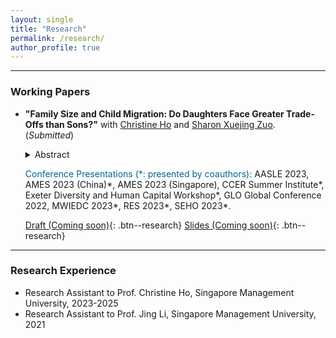 ```yaml
---
layout: single
title: "Research"
permalink: /research/
author_profile: true
---
```



------
### Working Papers
- **"Family Size and Child Migration: Do Daughters Face Greater Trade-Offs than Sons?"** with [Christine Ho](https://sites.google.com/site/christineho5) and [Sharon Xuejing Zuo](https://sites.google.com/site/sharonxuejingzuo/home). (_Submitted_)
   <details>
   <summary>Abstract</summary>
      The abstract is coming soon.
   </details>
   <!-- Medium skip -->
   
   <span style="color: #006692;">Conference Presentations (\*: presented by coauthors):</span> AASLE 2023, AMES 2023 (China)\*, AMES 2023 (Singapore), CCER Summer Institute\*, Exeter Diversity and Human Capital Workshop\*, GLO Global Conference 2022, MWIEDC 2023\*, RES 2023\*, SEHO 2023\*.

  [Draft (Coming soon)](#Buttons){: .btn--research} [Slides (Coming soon)](#Buttons){: .btn--research}

------
### Research Experience
- Research Assistant to Prof. Christine Ho, Singapore Management University, 2023-2025
- Research Assistant to Prof. Jing Li, Singapore Management University, 2021
